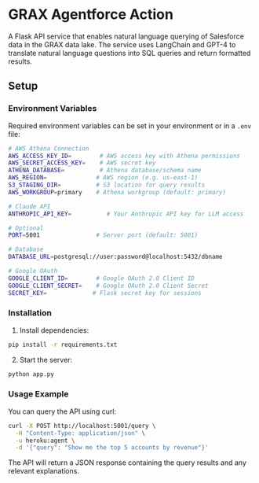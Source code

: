 # GRAX Agentforce Action

A Flask API service that enables natural language querying of Salesforce data in the GRAX data lake. The service uses LangChain and GPT-4 to translate natural language questions into SQL queries and return formatted results.

## Setup

### Environment Variables

Required environment variables can be set in your environment or in a `.env` file:

```bash
# AWS Athena Connection
AWS_ACCESS_KEY_ID=        # AWS access key with Athena permissions
AWS_SECRET_ACCESS_KEY=    # AWS secret key
ATHENA_DATABASE=          # Athena database/schema name
AWS_REGION=              # AWS region (e.g. us-east-1)
S3_STAGING_DIR=          # S3 location for query results
AWS_WORKGROUP=primary    # Athena workgroup (default: primary)

# Claude API
ANTHROPIC_API_KEY=          # Your Anthropic API key for LLM access

# Optional
PORT=5001                # Server port (default: 5001)

# Database
DATABASE_URL=postgresql://user:password@localhost:5432/dbname

# Google OAuth
GOOGLE_CLIENT_ID=        # Google OAuth 2.0 Client ID
GOOGLE_CLIENT_SECRET=    # Google OAuth 2.0 Client Secret
SECRET_KEY=             # Flask secret key for sessions
```

### Installation

1. Install dependencies:

```bash
pip install -r requirements.txt
```

2. Start the server:

```bash
python app.py
```

### Usage Example

You can query the API using curl:

```bash
curl -X POST http://localhost:5001/query \
  -H "Content-Type: application/json" \
  -u heroku:agent \
  -d '{"query": "Show me the top 5 accounts by revenue"}'
```

The API will return a JSON response containing the query results and any relevant explanations.